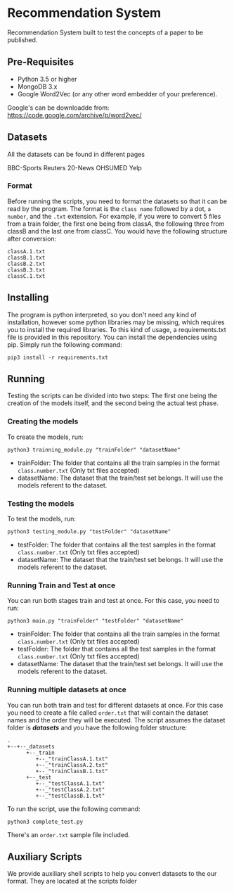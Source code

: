 # Recommendation System
Recommendation System built to test the concepts of a paper to be published.

## Pre-Requisites

- Python 3.5 or higher
- MongoDB 3.x
- Google Word2Vec (or any other word embedder of your preference).

Google's can be downloadde from: https://code.google.com/archive/p/word2vec/

## Datasets

All the datasets can be found in different pages

BBC-Sports
Reuters
20-News
OHSUMED
Yelp

### Format

Before running the scripts, you need to format the datasets so that it can be read by the program. The format is the `class name` followed by a dot, `a number`, and the `.txt` extension. For example, if you were to convert 5 files from a train folder, the first one being from classA, the following three from classB and the last one from classC. You would have the following structure after conversion:

```
classA.1.txt
classB.1.txt
classB.2.txt
classB.3.txt
classC.1.txt
```

## Installing

The program is python interpreted, so you don't need any kind of installation, however some python libraries may be missing, which requires you to install the required libraries. To this kind of usage, a requirements.txt file is provided in this repository. You can install the dependencies using pip. Simply run the following command:

`pip3 install -r requirements.txt`

## Running

Testing the scripts can be divided into two steps: The first one being the creation of the models itself, and the second being the actual test phase.

### Creating the models

To create the models, run:

`python3 trainning_module.py "trainFolder" "datasetName"`

* trainFolder: The folder that contains all the train samples in the format `class.number.txt` (Only txt files accepted)
* datasetName: The dataset that the train/test set belongs. It will use the models referent to the dataset.

### Testing the models

To test the models, run:

`python3 testing_module.py "testFolder" "datasetName"`

* testFolder: The folder that contains all the test samples in the format `class.number.txt` (Only txt files accepted)
* datasetName: The dataset that the train/test set belongs. It will use the models referent to the dataset.

### Running Train and Test at once

You can run both stages train and test at once.
For this case, you need to run:

`python3 main.py "trainFolder" "testFolder" "datasetName" `

* trainFolder: The folder that contains all the train samples in the format `class.number.txt` (Only txt files accepted)
* testFolder: The folder that contains all the test samples in the format `class.number.txt` (Only txt files accepted)
* datasetName: The dataset that the train/test set belongs. It will use the models referent to the dataset.


### Running multiple datasets at once

You can run both train and test for different datasets at once.
For this case you need to create a file called `order.txt` that will contain the dataset names and the order they will be executed. The script assumes the dataset folder is ***datasets*** and you have the following folder structure:

```
.
+--+--_datasets
      +--_train
         +--_"trainClassA.1.txt"
         +--_"trainClassA.2.txt"
         +--_"trainClassB.1.txt"
      +--_test
         +--_"testClassA.1.txt"
         +--_"testClassA.2.txt"
         +--_"testClassB.1.txt"
```

To run the script, use the following command:

`python3 complete_test.py`

There's an `order.txt` sample file included.

## Auxiliary Scripts

We provide auxiliary shell scripts to help you convert datasets to the our format. They are located at the scripts folder
